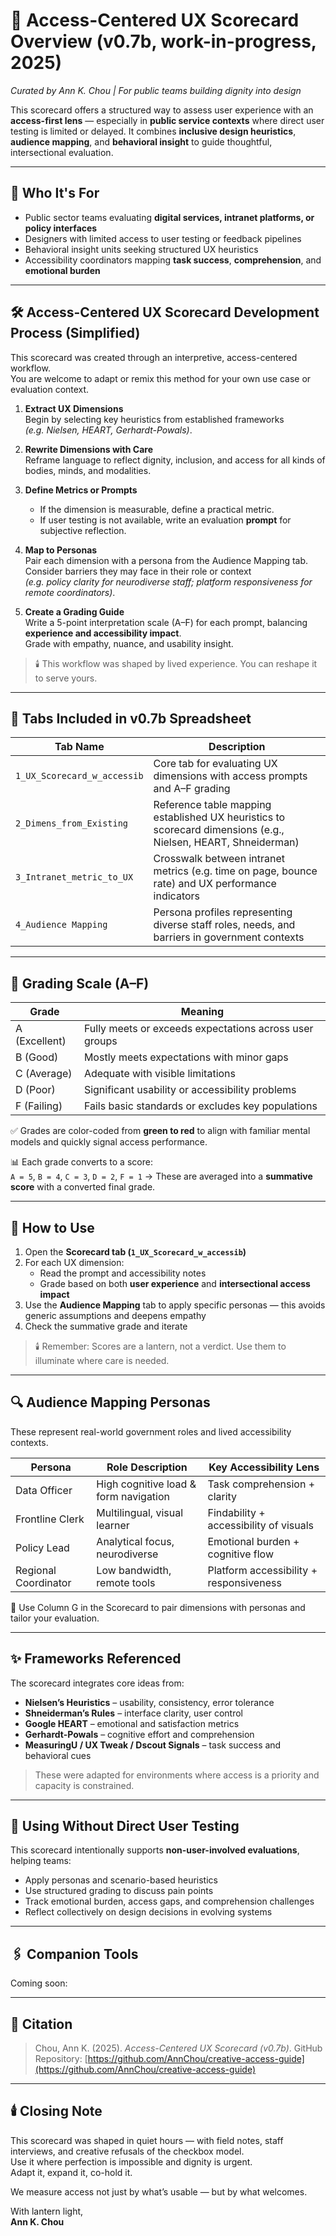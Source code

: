 # 🧮 Access-Centered UX Scorecard Overview (v0.7b, work-in-progress, 2025)

_Curated by Ann K. Chou | For public teams building dignity into design_

This scorecard offers a structured way to assess user experience with an **access-first lens** — especially in **public service contexts** where direct user testing is limited or delayed. It combines **inclusive design heuristics**, **audience mapping**, and **behavioral insight** to guide thoughtful, intersectional evaluation.

---

## 📘 Who It's For

- Public sector teams evaluating **digital services, intranet platforms, or policy interfaces**
- Designers with limited access to user testing or feedback pipelines
- Behavioral insight units seeking structured UX heuristics
- Accessibility coordinators mapping **task success**, **comprehension**, and **emotional burden**

---
## 🛠️ Access-Centered UX Scorecard Development Process (Simplified)

This scorecard was created through an interpretive, access-centered workflow.  
You are welcome to adapt or remix this method for your own use case or evaluation context.

1. **Extract UX Dimensions**  
   Begin by selecting key heuristics from established frameworks  
   _(e.g. Nielsen, HEART, Gerhardt-Powals)_.

2. **Rewrite Dimensions with Care**  
   Reframe language to reflect dignity, inclusion, and access for all kinds of bodies, minds, and modalities.

3. **Define Metrics or Prompts**  
   - If the dimension is measurable, define a practical metric.  
   - If user testing is not available, write an evaluation **prompt** for subjective reflection.

4. **Map to Personas**  
   Pair each dimension with a persona from the Audience Mapping tab.  
   Consider barriers they may face in their role or context  
   _(e.g. policy clarity for neurodiverse staff; platform responsiveness for remote coordinators)_.

5. **Create a Grading Guide**  
   Write a 5-point interpretation scale (A–F) for each prompt, balancing **experience and accessibility impact**.  
   Grade with empathy, nuance, and usability insight.

> 🕯️ This workflow was shaped by lived experience. You can reshape it to serve yours.

---

## 📂 Tabs Included in v0.7b Spreadsheet

| Tab Name                    | Description |
|----------------------------|-------------|
| `1_UX_Scorecard_w_accessib` | Core tab for evaluating UX dimensions with access prompts and A–F grading |
| `2_Dimens_from_Existing`    | Reference table mapping established UX heuristics to scorecard dimensions (e.g., Nielsen, HEART, Shneiderman) |
| `3_Intranet_metric_to_UX`   | Crosswalk between intranet metrics (e.g. time on page, bounce rate) and UX performance indicators |
| `4_Audience Mapping`        | Persona profiles representing diverse staff roles, needs, and barriers in government contexts |

---

## 🎯 Grading Scale (A–F)

| Grade | Meaning |
|-------|--------|
| A (Excellent) | Fully meets or exceeds expectations across user groups |
| B (Good) | Mostly meets expectations with minor gaps |
| C (Average) | Adequate with visible limitations |
| D (Poor) | Significant usability or accessibility problems |
| F (Failing) | Fails basic standards or excludes key populations |

✅ Grades are color-coded from **green to red** to align with familiar mental models and quickly signal access performance.

📊 Each grade converts to a score:  
`A = 5`, `B = 4`, `C = 3`, `D = 2`, `F = 1` → These are averaged into a **summative score** with a converted final grade.

---

## 🧠 How to Use

1. Open the **Scorecard tab (`1_UX_Scorecard_w_accessib`)**
2. For each UX dimension:
   - Read the prompt and accessibility notes  
   - Grade based on both **user experience** and **intersectional access impact**  
3. Use the **Audience Mapping** tab to apply specific personas — this avoids generic assumptions and deepens empathy
4. Check the summative grade and iterate

> 🕯️ Remember: Scores are a lantern, not a verdict. Use them to illuminate where care is needed.

---

## 🔍 Audience Mapping Personas

These represent real-world government roles and lived accessibility contexts.

| Persona | Role Description | Key Accessibility Lens |
|--------|------------------|--------------------------|
| Data Officer | High cognitive load & form navigation | Task comprehension + clarity |
| Frontline Clerk | Multilingual, visual learner | Findability + accessibility of visuals |
| Policy Lead | Analytical focus, neurodiverse | Emotional burden + cognitive flow |
| Regional Coordinator | Low bandwidth, remote tools | Platform accessibility + responsiveness |

📌 Use Column G in the Scorecard to pair dimensions with personas and tailor your evaluation.

---

## ✨ Frameworks Referenced

The scorecard integrates core ideas from:

- **Nielsen’s Heuristics** – usability, consistency, error tolerance  
- **Shneiderman’s Rules** – interface clarity, user control  
- **Google HEART** – emotional and satisfaction metrics  
- **Gerhardt-Powals** – cognitive effort and comprehension  
- **MeasuringU / UX Tweak / Dscout Signals** – task success and behavioral cues

> These were adapted for environments where access is a priority and capacity is constrained.

---

## 🧭 Using Without Direct User Testing

This scorecard intentionally supports **non-user-involved evaluations**, helping teams:

- Apply personas and scenario-based heuristics  
- Use structured grading to discuss pain points  
- Track emotional burden, access gaps, and comprehension challenges  
- Reflect collectively on design decisions in evolving systems

---

## 🖇️ Companion Tools

Coming soon:



---

## 📌 Citation

> Chou, Ann K. (2025). *Access-Centered UX Scorecard (v0.7b)*. GitHub Repository: [https://github.com/AnnChou/creative-access-guide](https://github.com/AnnChou/creative-access-guide)

---

## 🕯️ Closing Note

This scorecard was shaped in quiet hours — with field notes, staff interviews, and creative refusals of the checkbox model.  
Use it where perfection is impossible and dignity is urgent.  
Adapt it, expand it, co-hold it.

We measure access not just by what’s usable — but by what welcomes.

With lantern light,  
**Ann K. Chou**
